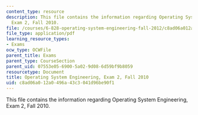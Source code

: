 ```yaml
---
content_type: resource
description: This file contains the information regarding Operating System Engineering,
  Exam 2, Fall 2010.
file: /courses/6-828-operating-system-engineering-fall-2012/c8ad06a012a0496a43c3041d96be90f1_MIT6_828F12_q10_2.pdf
file_type: application/pdf
learning_resource_types:
- Exams
ocw_type: OCWFile
parent_title: Exams
parent_type: CourseSection
parent_uid: 07553e05-6900-5a02-9d08-6d59bf9b8059
resourcetype: Document
title: Operating System Engineering, Exam 2, Fall 2010
uid: c8ad06a0-12a0-496a-43c3-041d96be90f1
---
```

This file contains the information regarding Operating System Engineering, Exam 2, Fall 2010.

